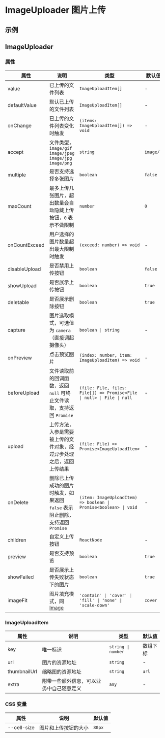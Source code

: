 # ImageUploader 图片上传 <Experimental></Experimental>

## 示例

<code src="./demos/demo1.tsx"></code>

<code src="./demos/demo2.tsx"></code>

## ImageUploader

### 属性

| 属性          | 说明                                                                          | 类型                                                                   | 默认值    |
| ------------- | ----------------------------------------------------------------------------- | ---------------------------------------------------------------------- | --------- |
| value         | 已上传的文件列表                                                              | `ImageUploadItem[]`                                                    | -         |
| defaultValue  | 默认已上传的文件列表                                                          | `ImageUploadItem[]`                                                    | -         |
| onChange      | 已上传的文件列表变化时触发                                                    | `(items: ImageUploadItem[]) => void`                                   | -         |
| accept        | 文件类型，`image/gif` `image/jpeg` `image/jpg` `image/png`                    | `string`                                                               | `image/*` |
| multiple      | 是否支持选择多张图片                                                          | `boolean`                                                              | `false`   |
| maxCount      | 最多上传几张图片，超出数量会自动隐藏上传按钮，`0` 表示不做限制                | `number`                                                               | `0`       |
| onCountExceed | 用户选择的图片数量超出最大限制时触发                                          | `(exceed: number) => void`                                             | -         |
| disableUpload | 是否禁用上传按钮                                                              | `boolean`                                                              | `false`   |
| showUpload    | 是否展示上传按钮                                                              | `boolean`                                                              | `true`    |
| deletable     | 是否展示删除按钮                                                              | `boolean`                                                              | `true`    |
| capture       | 图片选取模式，可选值为 `camera`（直接调起摄像头）                             | `boolean \| string`                                                    | -         |
| onPreview     | 点击预览图片                                                                  | `(index: number, item: ImageUploadItem) => void`                       | -         |
| beforeUpload  | 文件读取前的回调函数，返回 `null` 可终止文件读取，支持返回 `Promise`          | `(file: File, files: File[]) => Promise<File \| null> \| File \| null` | -         |
| upload        | 上传方法，入参是需要被上传的文件对象，经过异步处理之后，返回上传结果          | `(file: File) => Promise<ImageUploadItem>`                             | -         |
| onDelete      | 删除已上传成功的图片时触发，如果返回 `false` 表示阻止删除，支持返回 `Promise` | `(item: ImageUploadItem) => boolean \| Promise<boolean> \| void`       | -         |
| children      | 自定义上传按钮                                                                | `ReactNode`                                                            | -         |
| preview       | 是否支持预览                                                                  | `boolean`                                                              | `true`    |
| showFailed    | 是否展示上传失败状态下的图片                                                  | `boolean`                                                              | `true`    |
| imageFit      | 图片填充模式，同 [Image](./image#属性)                                        | `'contain' \| 'cover' \| 'fill' \| 'none' \| 'scale-down'`             | `cover`   |

### ImageUploadItem

| 属性         | 说明                                     | 类型               | 默认值   |
| ------------ | ---------------------------------------- | ------------------ | -------- |
| key          | 唯一标识                                 | `string \| number` | 数组下标 |
| url          | 图片的资源地址                           | `string`           | -        |
| thumbnailUrl | 缩略图的资源地址                         | `string`           | `url`    |
| extra        | 附带一些额外信息，可以业务中自己随意定义 | `any`              | -        |

### CSS 变量

| 属性        | 说明                 | 默认值 |
| ----------- | -------------------- | ------ |
| --cell-size | 图片和上传按钮的大小 | `80px` |
